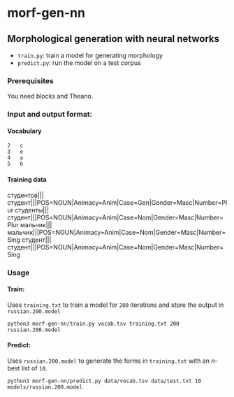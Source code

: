 # morf-gen-nn

## Morphological generation with neural networks

* `train.py`: train a model for generating morphology
* `predict.py`: run the model on a test corpus

### Prerequisites

You need blocks and Theano.

### Input and output format:

#### Vocabulary

```
2	c
3	e
4	а
5	б
```

#### Training data

студентов|||студент|||POS=NOUN|Animacy=Anim|Case=Gen|Gender=Masc|Number=Plur
студенты|||студент|||POS=NOUN|Animacy=Anim|Case=Nom|Gender=Masc|Number=Plur
мальчик|||мальчик|||POS=NOUN|Animacy=Anim|Case=Nom|Gender=Masc|Number=Sing
студент|||студент|||POS=NOUN|Animacy=Anim|Case=Nom|Gender=Masc|Number=Sing

### Usage

#### Train: 

Uses `training.txt` to train a model for `200` iterations and store the output in `russian.200.model`

```
python3 morf-gen-nn/train.py vocab.tsv training.txt 200 russian.200.model
```


#### Predict:

Uses `russian.200.model` to generate the forms in `training.txt` with an _n_-best list of `10`.

```
python3 morf-gen-nn/predict.py data/vocab.tsv data/test.txt 10 models/russian.200.model
```
